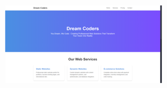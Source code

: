 ![image alt](https://github.com/ultimatespeed01/DreamCoders/blob/main/image_2025-02-19_015405266.png)

